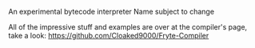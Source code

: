 An experimental bytecode interpreter
Name subject to change

All of the impressive stuff and examples are over at the compiler's page, take a look: https://github.com/Cloaked9000/Fryte-Compiler
